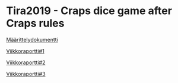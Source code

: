 # Tira2019 - Craps dice game after Craps rules

[Määrittelydokumentti](Docs/Määrittelydokumentti.pdf)

[Viikkoraportti#1](https://github.com/peterpee/TiRa2019_Craps/blob/master/Docs/Viikkoraportti%231.pdf)

[Viikkoraportti#2](https://github.com/peterpee/TiRa2019_Craps/blob/master/Docs/Viikkoraportti%232.pdf)

[Viikkoraportti#3](https://github.com/peterpee/TiRa2019_Craps/blob/master/Docs/Viikkoraportti%233.pdf)




